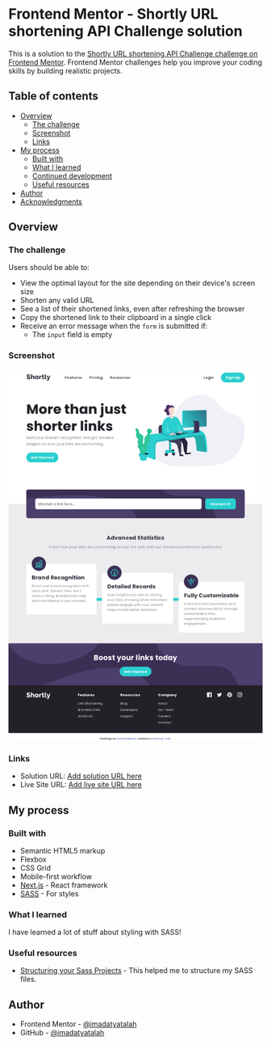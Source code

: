 # Frontend Mentor - Shortly URL shortening API Challenge solution

This is a solution to the [Shortly URL shortening API Challenge challenge on Frontend Mentor](https://www.frontendmentor.io/challenges/url-shortening-api-landing-page-2ce3ob-G). Frontend Mentor challenges help you improve your coding skills by building realistic projects.

## Table of contents

- [Overview](#overview)
  - [The challenge](#the-challenge)
  - [Screenshot](#screenshot)
  - [Links](#links)
- [My process](#my-process)
  - [Built with](#built-with)
  - [What I learned](#what-i-learned)
  - [Continued development](#continued-development)
  - [Useful resources](#useful-resources)
- [Author](#author)
- [Acknowledgments](#acknowledgments)

## Overview

### The challenge

Users should be able to:

- View the optimal layout for the site depending on their device's screen size
- Shorten any valid URL
- See a list of their shortened links, even after refreshing the browser
- Copy the shortened link to their clipboard in a single click
- Receive an error message when the `form` is submitted if:
  - The `input` field is empty

### Screenshot

![Screenshot for the Shortly URL shortening API coding challenge](./public/screenshot.png)

### Links

- Solution URL: [Add solution URL here](https://www.frontendmentor.io/solutions/built-using-nextjs-q3hMk_q3d)
- Live Site URL: [Add live site URL here](https://url-shortening-api-imadatyatalah.vercel.app/)

## My process

### Built with

- Semantic HTML5 markup
- Flexbox
- CSS Grid
- Mobile-first workflow
- [Next.js](https://nextjs.org/) - React framework
- [SASS](https://www.npmjs.com/package/sass) - For styles

### What I learned

I have learned a lot of stuff about styling with SASS!

### Useful resources

- [Structuring your Sass Projects](https://itnext.io/structuring-your-sass-projects-c8d41fa55ed4) - This helped me to structure my SASS files.

## Author

- Frontend Mentor - [@imadatyatalah](https://www.frontendmentor.io/profile/imadatyatalah)
- GitHub - [@imadatyatalah](https://www.github.com/imadatyatalah)
